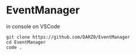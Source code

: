 ﻿# EventManager

in console on VSCode

	git clone https://github.com/DARZ0/EventManager
	cd EventManager
	code .

